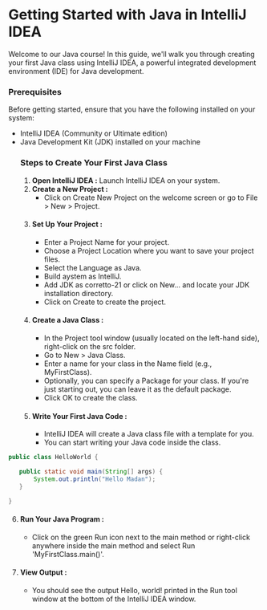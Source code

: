 # Getting Started with Java in IntelliJ IDEA
Welcome to our Java course! In this guide, we'll walk you through creating your first Java class using IntelliJ IDEA, a powerful integrated development environment (IDE) for Java development.
### Prerequisites
Before getting started, ensure that you have the following installed on your system:
- IntelliJ IDEA (Community or Ultimate edition)
- Java Development Kit (JDK) installed on your machine
  ### Steps to Create Your First Java Class
  1. **Open IntelliJ IDEA :** Launch IntelliJ IDEA on your system.
  2. **Create a New Project :**
     - Click on Create New Project on the welcome screen or go to File > New > Project.
  3. #### Set Up Your Project :
     - Enter a Project Name for your project.
     - Choose a Project Location where you want to save your project files.
     - Select the Language as Java.
     - Build aystem as IntelliJ.
     - Add JDK as corretto-21 or click on New... and locate your JDK installation directory.
     - Click on Create to create the project.
  4. #### Create a Java Class :
     - In the Project tool window (usually located on the left-hand side), right-click on the src folder.
     - Go to New > Java Class.
     - Enter a name for your class in the Name field (e.g., MyFirstClass).
     - Optionally, you can specify a Package for your class. If you're just starting out, you can leave it as the default package.
     - Click OK to create the class.
  5. #### Write Your First Java Code :
     - IntelliJ IDEA will create a Java class file with a template for you.
     - You can start writing your Java code inside the class.
 ```java
public class HelloWorld {

    public static void main(String[] args) {
        System.out.println("Hello Madan");
    }

}
```
6. #### Run Your Java Program :
   - Click on the green Run icon next to the main method or right-click anywhere inside the main method and select Run 'MyFirstClass.main()'.
7. #### View Output :
   - You should see the output Hello, world! printed in the Run tool window at the bottom of the IntelliJ IDEA window.



  
  
